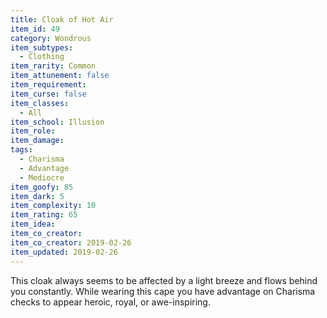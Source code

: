 ```yaml
---
title: Cloak of Hot Air 
item_id: 49
category: Wondrous
item_subtypes:
  - Clothing
item_rarity: Common 
item_attunement: false
item_requirement:
item_curse: false
item_classes:
  - All
item_school: Illusion
item_role:
item_damage:
tags:
  - Charisma
  - Advantage
  - Mediocre
item_goofy: 85
item_dark: 5
item_complexity: 10
item_rating: 65
item_idea:
item_co_creator:
item_co_creator: 2019-02-26
item_updated: 2019-02-26
---
```


This cloak always seems to be affected by a light breeze and flows behind you constantly. While wearing this cape you have advantage on Charisma checks to appear heroic, royal, or awe-inspiring.
